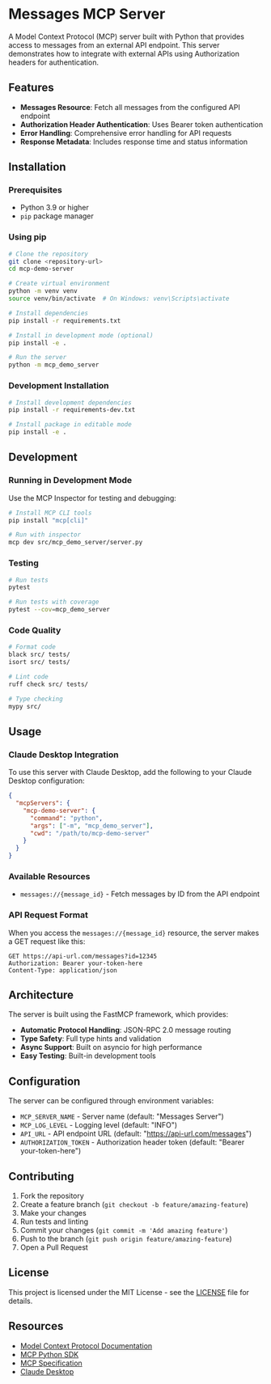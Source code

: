 # Messages MCP Server

A Model Context Protocol (MCP) server built with Python that provides access to messages from an external API endpoint. This server demonstrates how to integrate with external APIs using Authorization headers for authentication.

## Features

- **Messages Resource**: Fetch all messages from the configured API endpoint
- **Authorization Header Authentication**: Uses Bearer token authentication
- **Error Handling**: Comprehensive error handling for API requests
- **Response Metadata**: Includes response time and status information

## Installation

### Prerequisites

- Python 3.9 or higher
- `pip` package manager

### Using pip

```bash
# Clone the repository
git clone <repository-url>
cd mcp-demo-server

# Create virtual environment
python -m venv venv
source venv/bin/activate  # On Windows: venv\Scripts\activate

# Install dependencies
pip install -r requirements.txt

# Install in development mode (optional)
pip install -e .

# Run the server
python -m mcp_demo_server
```

### Development Installation

```bash
# Install development dependencies
pip install -r requirements-dev.txt

# Install package in editable mode
pip install -e .
```

## Development

### Running in Development Mode

Use the MCP Inspector for testing and debugging:

```bash
# Install MCP CLI tools
pip install "mcp[cli]"

# Run with inspector
mcp dev src/mcp_demo_server/server.py
```

### Testing

```bash
# Run tests
pytest

# Run tests with coverage
pytest --cov=mcp_demo_server
```

### Code Quality

```bash
# Format code
black src/ tests/
isort src/ tests/

# Lint code
ruff check src/ tests/

# Type checking
mypy src/
```

## Usage

### Claude Desktop Integration

To use this server with Claude Desktop, add the following to your Claude Desktop configuration:

```json
{
  "mcpServers": {
    "mcp-demo-server": {
      "command": "python",
      "args": ["-m", "mcp_demo_server"],
      "cwd": "/path/to/mcp-demo-server"
    }
  }
}
```

### Available Resources

- `messages://{message_id}` - Fetch messages by ID from the API endpoint

### API Request Format

When you access the `messages://{message_id}` resource, the server makes a GET request like this:
```http
GET https://api-url.com/messages?id=12345
Authorization: Bearer your-token-here
Content-Type: application/json
```

## Architecture

The server is built using the FastMCP framework, which provides:

- **Automatic Protocol Handling**: JSON-RPC 2.0 message routing
- **Type Safety**: Full type hints and validation
- **Async Support**: Built on asyncio for high performance
- **Easy Testing**: Built-in development tools

## Configuration

The server can be configured through environment variables:

- `MCP_SERVER_NAME` - Server name (default: "Messages Server")
- `MCP_LOG_LEVEL` - Logging level (default: "INFO")
- `API_URL` - API endpoint URL (default: "https://api-url.com/messages")
- `AUTHORIZATION_TOKEN` - Authorization header token (default: "Bearer your-token-here")

## Contributing

1. Fork the repository
2. Create a feature branch (`git checkout -b feature/amazing-feature`)
3. Make your changes
4. Run tests and linting
5. Commit your changes (`git commit -m 'Add amazing feature'`)
6. Push to the branch (`git push origin feature/amazing-feature`)
7. Open a Pull Request

## License

This project is licensed under the MIT License - see the [LICENSE](LICENSE) file for details.

## Resources

- [Model Context Protocol Documentation](https://modelcontextprotocol.io/)
- [MCP Python SDK](https://github.com/modelcontextprotocol/python-sdk)
- [MCP Specification](https://spec.modelcontextprotocol.io/)
- [Claude Desktop](https://claude.ai/desktop) 